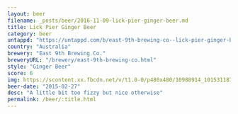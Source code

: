 ```yaml
---
layout: beer
filename: _posts/beer/2016-11-09-lick-pier-ginger-beer.md
title: Lick Pier Ginger Beer
category: beer
untappd: "https://untappd.com/b/east-9th-brewing-co--lick-pier-ginger-beer/196200"
country: "Australia"
brewery: "East 9th Brewing Co."
breweryURL: "/brewery/east-9th-brewing-co.html"
style: "Ginger Beer"
score: 6
img: https://scontent.xx.fbcdn.net/v/t1.0-0/p480x480/10988914_10153118793028745_6211347906406183583_n.jpg?_nc_cat=104&_nc_ht=scontent.xx&oh=ee395ae981446bdae59675653a55bd63&oe=5D40C3C4
beer-date: "2015-02-27"
desc: "A little bit too fizzy but nice otherwise"
permalink: /beer/:title.html
---
```

